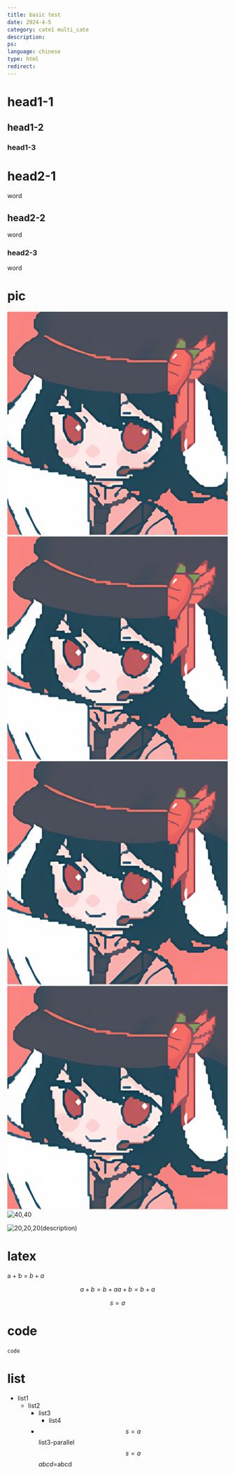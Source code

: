 ```yaml
---
title: basic test
date: 2024-4-5
category: cate1 multi_cate
description:
ps:
language: chinese
type: html
redirect:
---
```


# head1-1

## head1-2

### head1-3

# head2-1

word

## head2-2

word

### head2-3

word

# pic

![5](./pic/end.png)
![20](./pic/end.png)
![50](./pic/end.png)
![100](./pic/end.png)
![40,40](./pic/end.png,./pic/end.png)

![20,20,20](./pic/end.png,./pic/end.png,./pic/end.png)(description)

# latex
a + b = $b+a$

$$ 
a+b=b+a
a+b=b+a
$$

$$ s = a $$

# code

`code`

# list

- list1
  - list2
    - list3
      - list4
    - $$ s = a $$
      list3-parallel
      $$ s = a $$
      $abcd$=abcd


